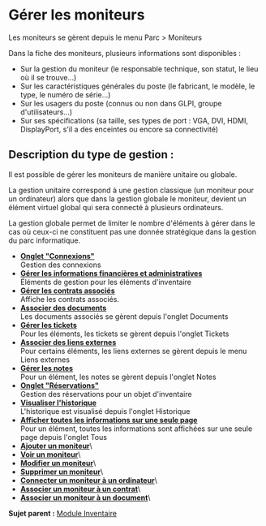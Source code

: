Gérer les moniteurs
===================

Les moniteurs se gèrent depuis le menu Parc \> Moniteurs

Dans la fiche des moniteurs, plusieurs informations sont disponibles :

-   Sur la gestion du moniteur (le responsable technique, son statut, le
    lieu où il se trouve...)
-   Sur les caractéristiques générales du poste (le fabricant, le
    modèle, le type, le numéro de série...)
-   Sur les usagers du poste (connus ou non dans GLPI, groupe
    d'utilisateurs...)
-   Sur ses spécifications (sa taille, ses types de port : VGA, DVI,
    HDMI, DisplayPort, s'il a des enceintes ou encore sa connectivité)

**Description du type de gestion :**
------------------------------------

Il est possible de gérer les moniteurs de manière unitaire ou globale.

La gestion unitaire correspond à une gestion classique (un moniteur pour
un ordinateur) alors que dans la gestion globale le moniteur, devient un
élément virtuel global qui sera connecté à plusieurs ordinateurs.

La gestion globale permet de limiter le nombre d'éléments à gérer dans
le cas où ceux-ci ne constituent pas une donnée stratégique dans la
gestion du parc informatique.

-   **[Onglet "Connexions"](../glpi/inventory_connection.html)**\
     Gestion des connexions
-   **[Gérer les informations financières et
    administratives](../glpi/inventory_management.html)**\
     Éléments de gestion pour les éléments d'inventaire
-   **[Gérer les contrats associés](../glpi/inventory_contract.html)**\
     Affiche les contrats associés.
-   **[Associer des documents](../glpi/inventory_document.html)**\
     Les documents associés se gèrent depuis l'onglet Documents
-   **[Gérer les tickets](../glpi/inventory_ticket.html)**\
     Pour les éléments, les tickets se gèrent depuis l'onglet Tickets
-   **[Associer des liens externes](../glpi/inventory_link.html)**\
     Pour certains éléments, les liens externes se gèrent depuis le menu
    Liens externes
-   **[Gérer les notes](../glpi/notes.html)**\
     Pour un élément, les notes se gèrent depuis l'onglet Notes
-   **[Onglet "Réservations"](../glpi/inventory_reservation.html)**\
     Gestion des réservations pour un objet d'inventaire
-   **[Visualiser l'historique](../glpi/inventory_log.html)**\
     L'historique est visualisé depuis l'onglet Historique
-   **[Afficher toutes les informations sur une seule
    page](../glpi/inventory_all.html)**\
     Pour un élément, toutes les informations sont affichées sur une
    seule page depuis l'onglet Tous
-   **[Ajouter un moniteur](../glpi/inventory_monitor_t_create.html)**\
-   **[Voir un moniteur](../glpi/inventory_monitor_t_read.html)**\
-   **[Modifier un moniteur](../glpi/inventory_monitor_t_update.html)**\
-   **[Supprimer un
    moniteur](../glpi/inventory_monitor_t_delete.html)**\
-   **[Connecter un moniteur à un
    ordinateur](../glpi/inventory_monitor_t_connecttocomputer.html)**\
-   **[Associer un moniteur à un
    contrat](../glpi/inventory_monitor_t_linktocontract.html)**\
-   **[Associer un moniteur à un
    document](../glpi/inventory_monitor_t_linktodocument.html)**\

**Sujet parent :** [Module
Inventaire](../glpi/inventory.html "Module Inventaire de GLPI")
